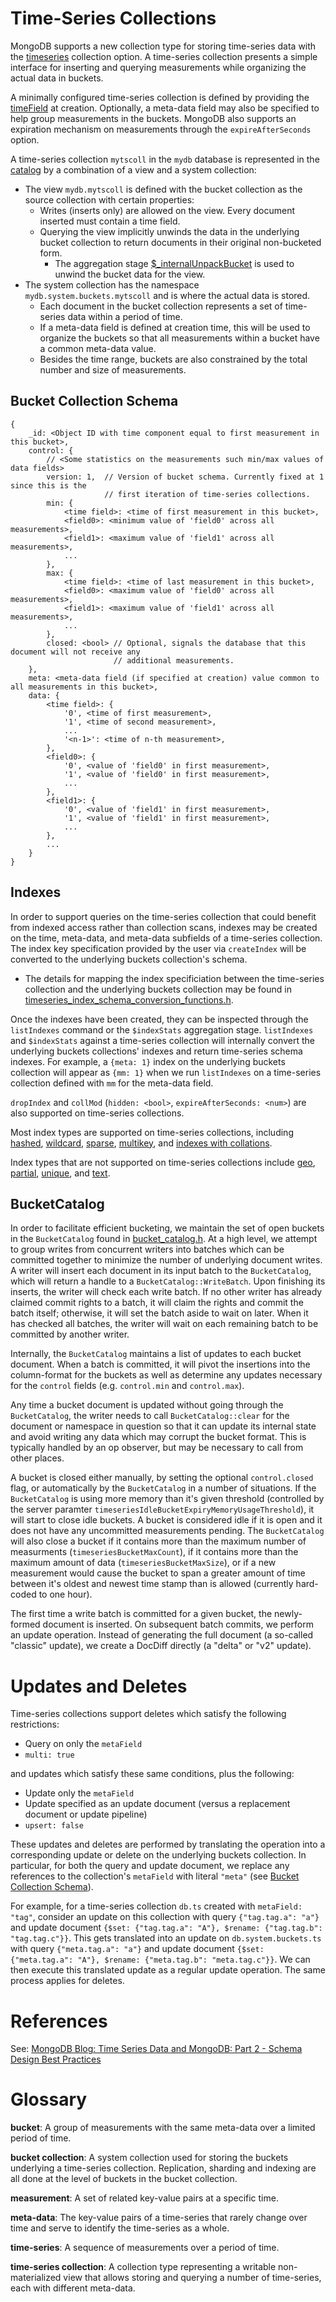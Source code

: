 # Time-Series Collections

MongoDB supports a new collection type for storing time-series data with the [timeseries](../commands/create.idl)
collection option. A time-series collection presents a simple interface for inserting and querying
measurements while organizing the actual data in buckets.

A minimally configured time-series collection is defined by providing the [timeField](timeseries.idl)
at creation. Optionally, a meta-data field may also be specified to help group
 measurements in the buckets. MongoDB also supports an expiration mechanism on measurements through
the `expireAfterSeconds` option.

A time-series collection `mytscoll` in the `mydb` database is represented in the [catalog](../catalog/README.md) by a
combination of a view and a system collection:
* The view `mydb.mytscoll` is defined with the bucket collection as the source collection with
certain properties:
    * Writes (inserts only) are allowed on the view. Every document inserted must contain a time field.
    * Querying the view implicitly unwinds the data in the underlying bucket collection to return
      documents in their original non-bucketed form.
        * The aggregation stage [$_internalUnpackBucket](../pipeline/document_source_internal_unpack_bucket.h) is used to
          unwind the bucket data for the view.
* The system collection has the namespace `mydb.system.buckets.mytscoll` and is where the actual
  data is stored.
    * Each document in the bucket collection represents a set of time-series data within a period of time.
    * If a meta-data field is defined at creation time, this will be used to organize the buckets so that
      all measurements within a bucket have a common meta-data value.
    * Besides the time range, buckets are also constrained by the total number and size of measurements.

## Bucket Collection Schema

```
{
    _id: <Object ID with time component equal to first measurement in this bucket>,
    control: {
        // <Some statistics on the measurements such min/max values of data fields>
        version: 1,  // Version of bucket schema. Currently fixed at 1 since this is the
                     // first iteration of time-series collections.
        min: {
            <time field>: <time of first measurement in this bucket>,
            <field0>: <minimum value of 'field0' across all measurements>,
            <field1>: <maximum value of 'field1' across all measurements>,
            ...
        },
        max: {
            <time field>: <time of last measurement in this bucket>,
            <field0>: <maximum value of 'field0' across all measurements>,
            <field1>: <maximum value of 'field1' across all measurements>,
            ...
        },
        closed: <bool> // Optional, signals the database that this document will not receive any
                       // additional measurements.
    },
    meta: <meta-data field (if specified at creation) value common to all measurements in this bucket>,
    data: {
        <time field>: {
            '0', <time of first measurement>,
            '1', <time of second measurement>,
            ...
            '<n-1>': <time of n-th measurement>,
        },
        <field0>: {
            '0', <value of 'field0' in first measurement>,
            '1', <value of 'field0' in first measurement>,
            ...
        },
        <field1>: {
            '0', <value of 'field1' in first measurement>,
            '1', <value of 'field1' in first measurement>,
            ...
        },
        ...
    }
}
```

## Indexes

In order to support queries on the time-series collection that could benefit from indexed access
rather than collection scans, indexes may be created on the time, meta-data, and meta-data subfields
of a time-series collection. The index key specification provided by the user via `createIndex` will
be converted to the underlying buckets collection's schema.
* The details for mapping the index specificiation between the time-series collection and the
  underlying buckets collection may be found in
  [timeseries_index_schema_conversion_functions.h](timeseries_index_schema_conversion_functions.h).

Once the indexes have been created, they can be inspected through the `listIndexes` command or the
`$indexStats` aggregation stage. `listIndexes` and `$indexStats` against a time-series collection
will internally convert the underlying buckets collections' indexes and return time-series schema
indexes. For example, a `{meta: 1}` index on the underlying buckets collection will appear as
`{mm: 1}` when we run `listIndexes` on a time-series collection defined with `mm` for the meta-data
field.

`dropIndex` and `collMod` (`hidden: <bool>`, `expireAfterSeconds: <num>`) are also supported on
time-series collections.

Most index types are supported on time-series collections, including
[hashed](https://docs.mongodb.com/manual/core/index-hashed/),
[wildcard](https://docs.mongodb.com/manual/core/index-wildcard/),
[sparse](https://docs.mongodb.com/manual/core/index-sparse/),
[multikey](https://docs.mongodb.com/manual/core/index-multikey/), and
[indexes with collations](https://docs.mongodb.com/manual/indexes/#indexes-and-collation).

Index types that are not supported on time-series collections include
[geo](https://docs.mongodb.com/manual/core/2dsphere/),
[partial](https://docs.mongodb.com/manual/core/index-partial/),
[unique](https://docs.mongodb.com/manual/core/index-unique/), and
[text](https://docs.mongodb.com/manual/core/index-text/).

## BucketCatalog

In order to facilitate efficient bucketing, we maintain the set of open buckets in the
`BucketCatalog` found in [bucket_catalog.h](bucket_catalog.h). At a high level, we attempt to group
writes from concurrent writers into batches which can be committed together to minimize the number
of underlying document writes. A writer will insert each document in its input batch to the
`BucketCatalog`, which will return a handle to a `BucketCatalog::WriteBatch`. Upon finishing its
inserts, the writer will check each write batch. If no other writer has already claimed commit
rights to a batch, it will claim the rights and commit the batch itself; otherwise, it will set the
batch aside to wait on later. When it has checked all batches, the writer will wait on each
remaining batch to be committed by another writer.

Internally, the `BucketCatalog` maintains a list of updates to each bucket document. When a batch
is committed, it will pivot the insertions into the column-format for the buckets as well as
determine any updates necessary for the `control` fields (e.g. `control.min` and `control.max`).

Any time a bucket document is updated without going through the `BucketCatalog`, the writer needs
to call `BucketCatalog::clear` for the document or namespace in question so that it can update its
internal state and avoid writing any data which may corrupt the bucket format. This is typically
handled by an op observer, but may be necessary to call from other places.

A bucket is closed either manually, by setting the optional `control.closed` flag, or automatically
by the `BucketCatalog` in a number of situations. If the `BucketCatalog` is using more memory than
it's given threshold (controlled by the server paramter
`timeseriesIdleBucketExpiryMemoryUsageThreshold`), it will start to close idle buckets. A bucket is
considered idle if it is open and it does not have any uncommitted measurements pending. The
`BucketCatalog` will also close a bucket if it contains more than the maximum number of measurments
(`timeseriesBucketMaxCount`), if it contains more than the maximum amount of data
(`timeseriesBucketMaxSize`), or if a new measurement would cause the bucket to span a greater
amount of time between it's oldest and newest time stamp than is allowed (currently hard-coded to
one hour).

The first time a write batch is committed for a given bucket, the newly-formed document is
inserted. On subsequent batch commits, we perform an update operation. Instead of generating the
full document (a so-called "classic" update), we create a DocDiff directly (a "delta" or "v2"
update).

# Updates and Deletes

Time-series collections support deletes which satisfy the following restrictions:
* Query on only the `metaField`
* `multi: true`

and updates which satisfy these same conditions, plus the following:
* Update only the `metaField`
* Update specified as an update document (versus a replacement document or update pipeline)
* `upsert: false`

These updates and deletes are performed by translating the operation into a corresponding update or
delete on the underlying buckets collection. In particular, for both the query and update document,
we replace any references to the collection's `metaField` with literal `"meta"` (see
[Bucket Collection Schema](#bucket-collection-schema)).

For example, for a time-series collection `db.ts` created with `metaField: "tag"`, consider an
update on this collection with query `{"tag.tag.a": "a"}` and update document
`{$set: {"tag.tag.a": "A"}, $rename: {"tag.tag.b": "tag.tag.c"}}`. This gets translated into an
update on `db.system.buckets.ts` with query `{"meta.tag.a": "a"}` and update document
`{$set: {"meta.tag.a": "A"}, $rename: {"meta.tag.b": "meta.tag.c"}}`. We can then execute this
translated update as a regular update operation. The same process applies for deletes.

# References
See:
[MongoDB Blog: Time Series Data and MongoDB: Part 2 - Schema Design Best Practices](https://www.mongodb.com/blog/post/time-series-data-and-mongodb-part-2-schema-design-best-practices)

# Glossary
**bucket**: A group of measurements with the same meta-data over a limited period of time.

**bucket collection**: A system collection used for storing the buckets underlying a time-series
collection. Replication, sharding and indexing are all done at the level of buckets in the bucket
collection.

**measurement**: A set of related key-value pairs at a specific time.

**meta-data**: The key-value pairs of a time-series that rarely change over time and serve to
identify the time-series as a whole.

**time-series**: A sequence of measurements over a period of time.

**time-series collection**: A collection type representing a writable non-materialized view that
allows storing and querying a number of time-series, each with different meta-data.
